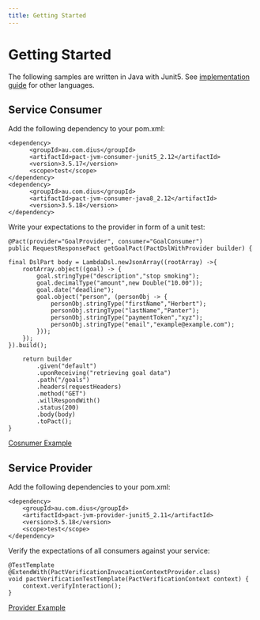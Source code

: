```yaml
---
title: Getting Started
---
```


# Getting Started

The following samples are written in Java with Junit5. See <a href="https://docs.pact.io/implementation-guides">implementation guide</a> for other languages.

## Service Consumer

Add the following dependency to your pom.xml:

```
<dependency>
      <groupId>au.com.dius</groupId>
      <artifactId>pact-jvm-consumer-junit5_2.12</artifactId>
      <version>3.5.17</version>
      <scope>test</scope>
</dependency>
<dependency>
      <groupId>au.com.dius</groupId>
      <artifactId>pact-jvm-consumer-java8_2.12</artifactId>
      <version>3.5.18</version>
</dependency>
```

Write your expectations to the provider in form of a unit test:

```
@Pact(provider="GoalProvider", consumer="GoalConsumer")
public RequestResponsePact getGoalPact(PactDslWithProvider builder) {

final DslPart body = LambdaDsl.newJsonArray((rootArray) ->{
	rootArray.object((goal) -> {
		goal.stringType("description","stop smoking");
		goal.decimalType("amount",new Double("10.00"));
		goal.date("deadline");
		goal.object("person", (personObj -> {
			personObj.stringType("firstName","Herbert");
			personObj.stringType("lastName","Panter");
			personObj.stringType("paymentToken","xyz");
			personObj.stringType("email","example@example.com");
		}));
	});
}).build();

	return builder
		.given("default")
		.uponReceiving("retrieving goal data")
		.path("/goals")
		.headers(requestHeaders)
		.method("GET")
		.willRespondWith()
		.status(200)
		.body(body)
		.toPact();
}

```



<a href="https://git.panter.ch/panter/pan-103-consumer">Cosnumer Example</a>



## Service Provider

Add the following dependencies to your pom.xml:

```
<dependency>
    <groupId>au.com.dius</groupId>
    <artifactId>pact-jvm-provider-junit5_2.11</artifactId>
    <version>3.5.18</version>
    <scope>test</scope>
</dependency>

```

Verify the expectations of all consumers against your service:


```
@TestTemplate
@ExtendWith(PactVerificationInvocationContextProvider.class)
void pactVerificationTestTemplate(PactVerificationContext context) {
	context.verifyInteraction();
}

```



<a href="https://git.panter.ch/panter/pan-103-provider">Provider Example</a>